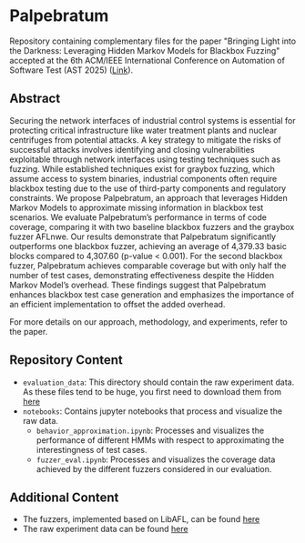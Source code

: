 # Palpebratum
Repository containing complementary files for the paper "Bringing Light into the Darkness: Leveraging Hidden Markov Models for Blackbox Fuzzing" accepted at the 6th ACM/IEEE International Conference on Automation of Software Test (AST 2025) ([Link](https://conf.researchr.org/details/ast-2025/ast-2025-papers/3/Bringing-Light-into-the-Darkness-Leveraging-Hidden-Markov-Models-for-Blackbox-Fuzzin)).

## Abstract

Securing the network interfaces of industrial control systems is essential for protecting critical infrastructure like water treatment plants and nuclear centrifuges from potential attacks.
A key strategy to mitigate the risks of successful attacks involves identifying and closing vulnerabilities exploitable through network interfaces using testing techniques such as fuzzing.
While established techniques exist for graybox fuzzing, which assume access to system binaries, industrial components often require blackbox testing due to the use of third-party components and regulatory constraints.
We propose Palpebratum, an approach that leverages Hidden Markov Models to approximate missing information in blackbox test scenarios.
We evaluate Palpebratum’s performance in terms of code coverage, comparing it with two baseline blackbox fuzzers and the graybox fuzzer AFLnwe.
Our results demonstrate that Palpebratum significantly outperforms one blackbox fuzzer, achieving an average of 4,379.33 basic blocks compared to 4,307.60 (p-value < 0.001).
For the second blackbox fuzzer, Palpebratum achieves comparable coverage but with only half the number of test cases, demonstrating effectiveness despite the Hidden Markov Model’s overhead.
These findings suggest that Palpebratum enhances blackbox test case generation and emphasizes the importance of an efficient implementation to offset the added overhead.

For more details on our approach, methodology, and experiments, refer to the paper.

## Repository Content

* `evaluation_data`: This directory should contain the raw experiment data. As these files tend to be huge, you first need to download them from [here](http://dx.doi.org/10.24406/fordatis/391)
* `notebooks`: Contains jupyter notebooks that process and visualize the raw data.
  * `behavior_approximation.ipynb`: Processes and visualizes the performance of different HMMs with respect to approximating the interestingness of test cases.
  * `fuzzer_eval.ipynb`: Processes and visualizes the coverage data achieved by the different fuzzers considered in our evaluation.

## Additional Content

* The fuzzers, implemented based on LibAFL, can be found [here](https://github.com/anneborcherding/LibAFL)
* The raw experiment data can be found [here](http://dx.doi.org/10.24406/fordatis/391)
